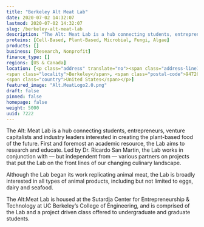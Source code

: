```yaml
---
title: "Berkeley Alt Meat Lab"
date: 2020-07-02 14:32:07
lastmod: 2020-07-02 14:32:07
slug: /berkeley-alt-meat-lab
description: "The Alt: Meat Lab is a hub connecting students, entrepreneurs, venture capitalists and industry leaders interested in creating the plant-based food of the future. First and foremost an academic resource, the Lab aims to research and educate. Led by Dr. Ricardo San Martin, the Lab works in conjunction with — but independent from — various partners on projects that put the Lab on the front lines of our changing culinary landscape."
proteins: [Cell-Based, Plant-Based, Microbial, Fungi, Algae]
products: []
business: [Research, Nonprofit]
finance_type: []
regions: [US & Canada]
location: [<p class="address" translate="no"><span class="address-line1">Piedmont Avenue</span><br>
<span class="locality">Berkeley</span>, <span class="postal-code">94720</span><br>
<span class="country">United States</span></p>]
featured_image: "Alt.MeatLogo2.0.png"
draft: false
pinned: false
homepage: false
weight: 5000
uuid: 7222
---
```

<p>The Alt: Meat Lab is a hub connecting students, entrepreneurs, venture capitalists and industry leaders interested in creating the plant-based food of the future. First and foremost an academic resource, the Lab aims to research and educate. Led by Dr. Ricardo San Martin, the Lab works in conjunction with — but independent from — various partners on projects that put the Lab on the front lines of our changing culinary landscape.</p>
<p>Although the Lab began its work replicating animal meat, the Lab is broadly interested in all types of animal products, including but not limited to eggs, dairy and seafood. </p>
<p>The Alt:Meat Lab is housed at the Sutardja Center for Entrepreneurship & Technology at UC Berkeley’s College of Engineering, and is comprised of the Lab and a project driven class offered to undergraduate and graduate students.</p>
